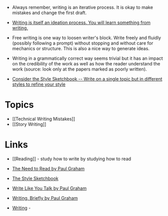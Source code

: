 * Always remember, writing is an iterative process. It is okay to make mistakes and change the first draft.
*  [Writing is itself an ideation process. You will learn something from writing.](http://www.paulgraham.com/read.html)
* Free writing is one way to loosen writer's block. Write freely and fluidly (possibly following a prompt) without stopping and without care for mechanics or structure. This is also a nice way to generate ideas.
* Writing in a grammatically correct way seems trivial but it has an impact on the credibility of the work as well as how the reader understand the work (source: look only at the papers marked as poorly written).

* [Consider the Style Sketchbook -- Write on a single topic but in different styles to refine your style](https://www.youtube.com/watch?v=tnmZmpopv6w)
# Topics
* [[Technical Writing Mistakes]]
* [[Story Writing]]
# Links
* [[Reading]] - study how to write by studying how to read

* [The Need to Read by Paul Graham](http://www.paulgraham.com/read.html)
* [The Style Sketchbook](https://www.youtube.com/watch?v=tnmZmpopv6w) 
* [Write Like You Talk by Paul Graham](http://www.paulgraham.com/talk.html)
* [Writing, Briefly by Paul Graham](http://www.paulgraham.com/writing44.html)
* [Writing](https://www.youtube.com/watch?v=tnmZmpopv6w) - 


